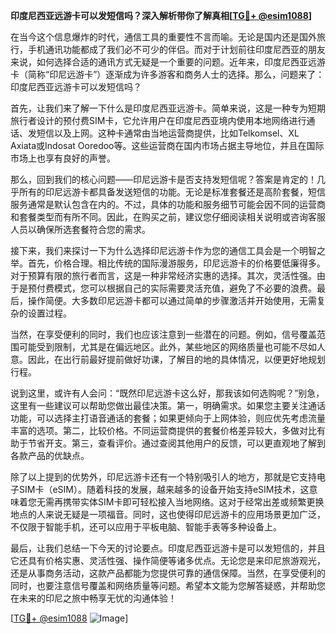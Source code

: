 **印度尼西亚远游卡可以发短信吗？深入解析带你了解真相[[TG💪+ @esim1088](https://t.me/s/esim1088)]**

在当今这个信息爆炸的时代，通信工具的重要性不言而喻。无论是国内还是国外旅行，手机通讯功能都成了我们必不可少的伴侣。而对于计划前往印度尼西亚的朋友来说，如何选择合适的通讯方式无疑是一个重要的问题。近年来，印度尼西亚远游卡（简称“印尼远游卡”）逐渐成为许多游客和商务人士的选择。那么，问题来了：印度尼西亚远游卡可以发短信吗？

首先，让我们来了解一下什么是印度尼西亚远游卡。简单来说，这是一种专为短期旅行者设计的预付费SIM卡，它允许用户在印度尼西亚境内使用本地网络进行通话、发短信以及上网。这种卡通常由当地运营商提供，比如Telkomsel、XL Axiata或Indosat Ooredoo等。这些运营商在国内市场占据主导地位，并且在国际市场上也享有良好的声誉。

那么，回到我们的核心问题——印尼远游卡是否支持发短信呢？答案是肯定的！几乎所有的印尼远游卡都具备发送短信的功能。无论是标准套餐还是高阶套餐，短信服务通常是默认包含在内的。不过，具体的功能和服务细节可能会因不同的运营商和套餐类型而有所不同。因此，在购买之前，建议您仔细阅读相关说明或咨询客服人员以确保所选套餐符合您的需求。

接下来，我们来探讨一下为什么选择印尼远游卡作为您的通信工具会是一个明智之举。首先，价格合理。相比传统的国际漫游服务，印尼远游卡的价格要低廉得多。对于预算有限的旅行者而言，这是一种非常经济实惠的选择。其次，灵活性强。由于是预付费模式，您可以根据自己的实际需要灵活充值，避免了不必要的浪费。最后，操作简便。大多数印尼远游卡都可以通过简单的步骤激活并开始使用，无需复杂的设置过程。

当然，在享受便利的同时，我们也应该注意到一些潜在的问题。例如，信号覆盖范围可能受到限制，尤其是在偏远地区。此外，某些地区的网络质量也可能不尽如人意。因此，在出行前最好提前做好功课，了解目的地的具体情况，以便更好地规划行程。

说到这里，或许有人会问：“既然印尼远游卡这么好，那我该如何选购呢？”别急，这里有一些建议可以帮助您做出最佳决策。第一，明确需求。如果您主要关注通话功能，可以选择主打语音通话的套餐；如果更倾向于上网体验，则应优先考虑流量丰富的选项。第二，比较价格。不同运营商提供的套餐价格差异较大，多做对比有助于节省开支。第三，查看评价。通过查阅其他用户的反馈，可以更直观地了解到各款产品的优缺点。

除了以上提到的优势外，印尼远游卡还有一个特别吸引人的地方，那就是它支持电子SIM卡（eSIM）。随着科技的发展，越来越多的设备开始支持eSIM技术，这意味着您无需再携带实体SIM卡即可轻松接入当地网络。这对于经常出差或频繁更换地点的人来说无疑是一项福音。同时，这也使得印尼远游卡的应用场景更加广泛，不仅限于智能手机，还可以应用于平板电脑、智能手表等多种设备上。

最后，让我们总结一下今天的讨论要点。印度尼西亚远游卡是可以发短信的，并且它还具有价格实惠、灵活性强、操作简便等诸多优点。无论您是来印尼旅游观光，还是从事商务活动，这款产品都能为您提供可靠的通信保障。当然，在享受便利的同时，也要注意信号覆盖和网络质量等问题。希望本文能为您解答疑惑，并帮助您在未来的印尼之旅中畅享无忧的沟通体验！

[[TG💪+ @esim1088](https://t.me/s/esim1088) ![Image](https://i.postimg.cc/4NQfJmqS/Snipaste-2025-05-13-00-14-12.png)]